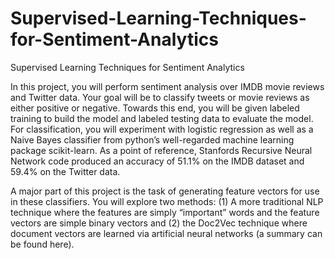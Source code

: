 # Supervised-Learning-Techniques-for-Sentiment-Analytics
Supervised Learning Techniques for Sentiment Analytics

In this project, you will perform sentiment analysis over IMDB movie reviews and Twitter data. Your goal will be to classify tweets or movie reviews as either positive or negative. Towards this end, you will be given labeled training to build the model and labeled testing data to evaluate the model. For classification, you will experiment with logistic regression as well as a Naive Bayes classifier from python’s well-regarded machine learning package scikit-learn. As a point of reference, Stanfords Recursive Neural Network code produced an accuracy of 51.1% on the IMDB dataset and 59.4% on the Twitter data.

A major part of this project is the task of generating feature vectors for use in these classifiers. You will explore two methods: (1) A more traditional NLP technique where the features are simply “important” words and the feature vectors are simple binary vectors and (2) the Doc2Vec technique where document vectors are learned via artificial neural networks (a summary can be found here).

